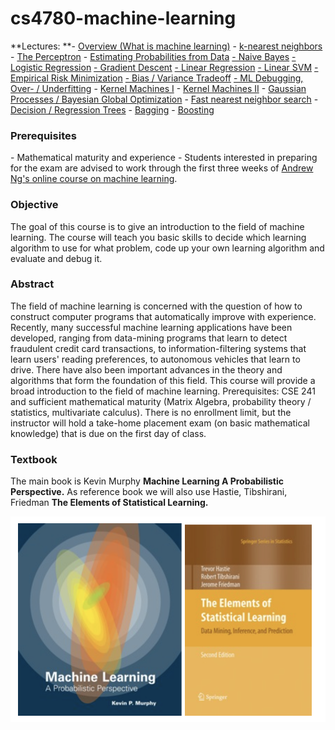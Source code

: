 # cs4780-machine-learning



**Lectures:
**- [Overview (What is machine learning)](http://www.cs.cornell.edu/courses/cs4780/2017sp/lectures/lecturenote01_MLsetup.html)
\- [k-nearest neighbors](http://www.cs.cornell.edu/courses/cs4780/2017sp/lectures/lecturenote02_kNN.html)
\- [The Perceptron](http://www.cs.cornell.edu/courses/cs4780/2017sp/lectures/lecturenote03.html)
\- [Estimating Probabilities from Data](http://www.cs.cornell.edu/courses/cs4780/2017sp/lectures/lecturenote04.html)
[- Naive Bayes](http://www.cs.cornell.edu/courses/cs4780/2017sp/lectures/lecturenote05.html)
[- Logistic Regression](http://www.cs.cornell.edu/courses/cs4780/2017sp/lectures/lecturenote06.html)
[- Gradient Descent](http://www.cs.cornell.edu/courses/cs4780/2017sp/lectures/lecturenote07.html)
[- Linear Regression](http://www.cs.cornell.edu/courses/cs4780/2017sp/lectures/lecturenote08.html)
[- Linear SVM](http://www.cs.cornell.edu/courses/cs4780/2017sp/lectures/lecturenote09.html)
[- Empirical Risk Minimization](http://www.cs.cornell.edu/courses/cs4780/2017sp/lectures/lecturenote10.html)
[- Bias / Variance Tradeoff](http://www.cs.cornell.edu/courses/cs4780/2017sp/lectures/lecturenote11.html)
[- ML Debugging, Over- / Underfitting](http://www.cs.cornell.edu/courses/cs4780/2017sp/lectures/lecturenote12.html)
\- [Kernel Machines I](http://www.cs.cornell.edu/courses/cs4780/2017sp/lectures/lecturenote13.html)
\- [Kernel Machines II](http://www.cs.cornell.edu/courses/cs4780/2017sp/lectures/lecturenote14.html)
\- [Gaussian Processes / Bayesian Global Optimization](http://www.cs.cornell.edu/courses/cs4780/2017sp/lectures/lecturenote15.html)
\- [Fast nearest neighbor search](http://www.cs.cornell.edu/courses/cs4780/2017sp/lectures/lecturenote16.html)
\- [Decision / Regression Trees](http://www.cs.cornell.edu/courses/cs4780/2017sp/lectures/lecturenote17.html)
\- [Bagging](http://www.cs.cornell.edu/courses/cs4780/2017sp/lectures/lecturenote18.html)
\- [Boosting](http://www.cs.cornell.edu/courses/cs4780/2017sp/lectures/lecturenote19.html)


### Prerequisites

\- Mathematical maturity and experience
\- Students interested in preparing for the exam are advised to work through the first three weeks of [Andrew Ng's online course on machine learning](https://www.coursera.org/course/ml).



### Objective

The goal of this course is to give an introduction to the field of machine learning. The course will teach you basic skills to decide which learning algorithm to use for what problem, code up your own learning algorithm and evaluate and debug it.


### Abstract

The field of machine learning is concerned with the question of how to construct computer programs that automatically improve with experience. Recently, many successful machine learning applications have been developed, ranging from data-mining programs that learn to detect fraudulent credit card transactions, to information-filtering systems that learn users' reading preferences, to autonomous vehicles that learn to drive. There have also been important advances in the theory and algorithms that form the foundation of this field. This course will provide a broad introduction to the field of machine learning. Prerequisites: CSE 241 and sufficient mathematical maturity (Matrix Algebra, probability theory / statistics, multivariate calculus). There is no enrollment limit, but the instructor will hold a take-home placement exam (on basic mathematical knowledge) that is due on the first day of class.



### Textbook 

The main book is Kevin Murphy **Machine Learning A Probabilistic Perspective.** As reference book we will also use Hastie, Tibshirani, Friedman **The Elements of Statistical Learning.**

<img src="image-20210303220516383.png" alt="image-20210303220516383" style="zoom: 60%;" />

